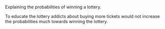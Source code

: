 Explaining the probabilities of winning a lottery.

To educate the lottery addicts about buying more tickets would not increase the probabilities much towards winning the lottery.
